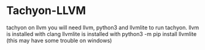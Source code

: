 # Tachyon-LLVM
tachyon on llvm
you will need llvm, python3 and llvmlite to run tachyon.
llvm is installed with clang
llvmlite is installed with python3 -m pip install llvmlite
(this may have some trouble on windows)
